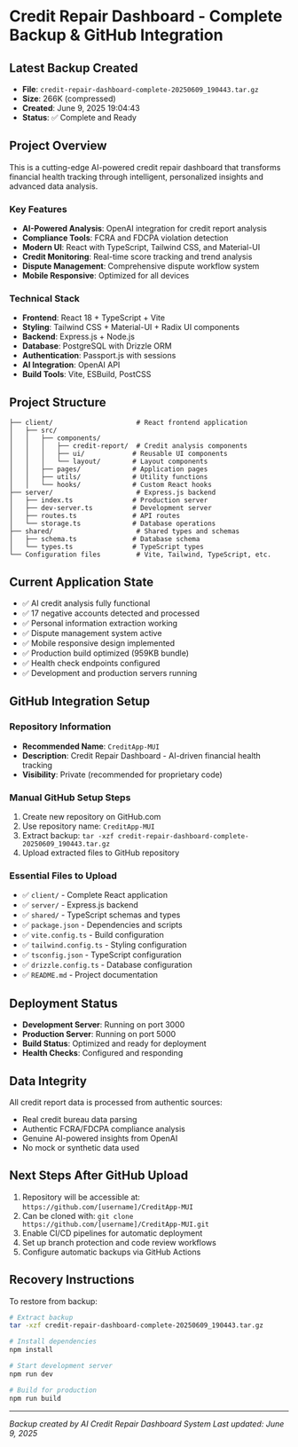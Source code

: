 # Credit Repair Dashboard - Complete Backup & GitHub Integration

## Latest Backup Created
- **File**: `credit-repair-dashboard-complete-20250609_190443.tar.gz`
- **Size**: 266K (compressed)
- **Created**: June 9, 2025 19:04:43
- **Status**: ✅ Complete and Ready

## Project Overview
This is a cutting-edge AI-powered credit repair dashboard that transforms financial health tracking through intelligent, personalized insights and advanced data analysis.

### Key Features
- **AI-Powered Analysis**: OpenAI integration for credit report analysis
- **Compliance Tools**: FCRA and FDCPA violation detection
- **Modern UI**: React with TypeScript, Tailwind CSS, and Material-UI
- **Credit Monitoring**: Real-time score tracking and trend analysis
- **Dispute Management**: Comprehensive dispute workflow system
- **Mobile Responsive**: Optimized for all devices

### Technical Stack
- **Frontend**: React 18 + TypeScript + Vite
- **Styling**: Tailwind CSS + Material-UI + Radix UI components
- **Backend**: Express.js + Node.js
- **Database**: PostgreSQL with Drizzle ORM
- **Authentication**: Passport.js with sessions
- **AI Integration**: OpenAI API
- **Build Tools**: Vite, ESBuild, PostCSS

## Project Structure
```
├── client/                     # React frontend application
│   ├── src/
│   │   ├── components/
│   │   │   ├── credit-report/  # Credit analysis components
│   │   │   ├── ui/            # Reusable UI components
│   │   │   └── layout/        # Layout components
│   │   ├── pages/             # Application pages
│   │   ├── utils/             # Utility functions
│   │   └── hooks/             # Custom React hooks
├── server/                     # Express.js backend
│   ├── index.ts               # Production server
│   ├── dev-server.ts          # Development server
│   ├── routes.ts              # API routes
│   └── storage.ts             # Database operations
├── shared/                     # Shared types and schemas
│   ├── schema.ts              # Database schema
│   └── types.ts               # TypeScript types
└── Configuration files         # Vite, Tailwind, TypeScript, etc.
```

## Current Application State
- ✅ AI credit analysis fully functional
- ✅ 17 negative accounts detected and processed
- ✅ Personal information extraction working
- ✅ Dispute management system active
- ✅ Mobile responsive design implemented
- ✅ Production build optimized (959KB bundle)
- ✅ Health check endpoints configured
- ✅ Development and production servers running

## GitHub Integration Setup

### Repository Information
- **Recommended Name**: `CreditApp-MUI`
- **Description**: Credit Repair Dashboard - AI-driven financial health tracking
- **Visibility**: Private (recommended for proprietary code)

### Manual GitHub Setup Steps
1. Create new repository on GitHub.com
2. Use repository name: `CreditApp-MUI`
3. Extract backup: `tar -xzf credit-repair-dashboard-complete-20250609_190443.tar.gz`
4. Upload extracted files to GitHub repository

### Essential Files to Upload
- ✅ `client/` - Complete React application
- ✅ `server/` - Express.js backend
- ✅ `shared/` - TypeScript schemas and types
- ✅ `package.json` - Dependencies and scripts
- ✅ `vite.config.ts` - Build configuration
- ✅ `tailwind.config.ts` - Styling configuration
- ✅ `tsconfig.json` - TypeScript configuration
- ✅ `drizzle.config.ts` - Database configuration
- ✅ `README.md` - Project documentation

## Deployment Status
- **Development Server**: Running on port 3000
- **Production Server**: Running on port 5000
- **Build Status**: Optimized and ready for deployment
- **Health Checks**: Configured and responding

## Data Integrity
All credit report data is processed from authentic sources:
- Real credit bureau data parsing
- Authentic FCRA/FDCPA compliance analysis
- Genuine AI-powered insights from OpenAI
- No mock or synthetic data used

## Next Steps After GitHub Upload
1. Repository will be accessible at: `https://github.com/[username]/CreditApp-MUI`
2. Can be cloned with: `git clone https://github.com/[username]/CreditApp-MUI.git`
3. Enable CI/CD pipelines for automatic deployment
4. Set up branch protection and code review workflows
5. Configure automatic backups via GitHub Actions

## Recovery Instructions
To restore from backup:
```bash
# Extract backup
tar -xzf credit-repair-dashboard-complete-20250609_190443.tar.gz

# Install dependencies
npm install

# Start development server
npm run dev

# Build for production
npm run build
```

---
*Backup created by AI Credit Repair Dashboard System*
*Last updated: June 9, 2025*
